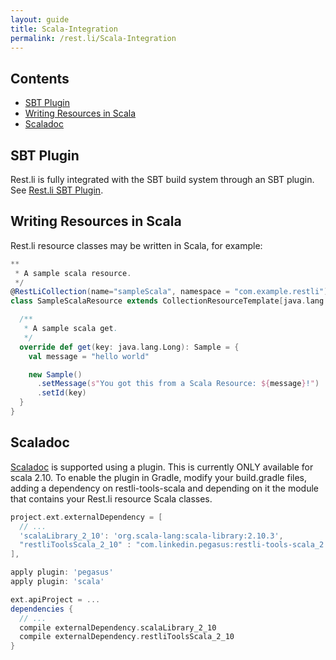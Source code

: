 ```yaml
---
layout: guide
title: Scala-Integration
permalink: /rest.li/Scala-Integration
---
```


## Contents

* [SBT Plugin](https://github.com/linkedin/rest.li/wiki/Scala-Integration#sbt-plugin)
* [Writing Resources in Scala](https://github.com/linkedin/rest.li/wiki/Scala-Integration#writing-resources-in-scala)
* [Scaladoc](https://github.com/linkedin/rest.li/wiki/Scala-Integration#scaladoc)

## SBT Plugin

Rest.li is fully integrated with the SBT build system through an SBT plugin.  See [Rest.li SBT Plugin](https://github.com/linkedin/rest.li-sbt-plugin).

## Writing Resources in Scala

Rest.li resource classes may be written in Scala, for example:

```scala
**
 * A sample scala resource.
 */
@RestLiCollection(name="sampleScala", namespace = "com.example.restli")
class SampleScalaResource extends CollectionResourceTemplate[java.lang.Long, Sample] with PlayRequest {

  /**
   * A sample scala get.
   */
  override def get(key: java.lang.Long): Sample = {
    val message = "hello world"

    new Sample()
      .setMessage(s"You got this from a Scala Resource: ${message}!")
      .setId(key)
  }
}
```

## Scaladoc

[Scaladoc](http://docs.scala-lang.org/style/scaladoc.html) is supported using a plugin.  This is currently ONLY available for scala 2.10.  To enable the plugin in Gradle, modify your build.gradle files, adding a dependency on restli-tools-scala and depending on it the module that contains your Rest.li resource Scala classes.

```gradle
project.ext.externalDependency = [
  // ...
  'scalaLibrary_2_10': 'org.scala-lang:scala-library:2.10.3',
  "restliToolsScala_2_10" : "com.linkedin.pegasus:restli-tools-scala_2.10:"+pegasusVersion
],
```

```gradle
apply plugin: 'pegasus'
apply plugin: 'scala'

ext.apiProject = ...
dependencies {
  // ...
  compile externalDependency.scalaLibrary_2_10
  compile externalDependency.restliToolsScala_2_10
}
```